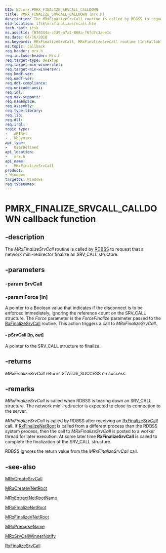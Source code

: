 ```yaml
---
UID: NC:mrx.PMRX_FINALIZE_SRVCALL_CALLDOWN
title: PMRX_FINALIZE_SRVCALL_CALLDOWN (mrx.h)
description: The MRxFinalizeSrvCall routine is called by RDBSS to request that a network mini-redirector finalize an SRV_CALL structure.
old-location: ifsk\mrxfinalizesrvcall.htm
tech.root: ifsk
ms.assetid: f870334a-cf39-47a2-868a-f6fd7c3aee1c
ms.date: 04/16/2018
ms.keywords: MRxFinalizeSrvCall, MRxFinalizeSrvCall routine [Installable File System Drivers], PMRX_FINALIZE_SRVCALL_CALLDOWN, ifsk.mrxfinalizesrvcall, mrx/MRxFinalizeSrvCall, mrxref_7f2d4c59-1668-4c73-adc4-bdb6fac34d38.xml
ms.topic: callback
req.header: mrx.h
req.include-header: Mrx.h
req.target-type: Desktop
req.target-min-winverclnt: 
req.target-min-winversvr: 
req.kmdf-ver: 
req.umdf-ver: 
req.ddi-compliance: 
req.unicode-ansi: 
req.idl: 
req.max-support: 
req.namespace: 
req.assembly: 
req.type-library: 
req.lib: 
req.dll: 
req.irql: 
topic_type:
-	APIRef
-	kbSyntax
api_type:
-	UserDefined
api_location:
-	mrx.h
api_name:
-	MRxFinalizeSrvCall
product:
- Windows
targetos: Windows
req.typenames: 
---
```


# PMRX_FINALIZE_SRVCALL_CALLDOWN callback function


## -description


The <i>MRxFinalizeSrvCall</i> routine is called by <a href="https://docs.microsoft.com/windows-hardware/drivers/ifs/the-rdbss-driver-and-library">RDBSS</a> to request that a network mini-redirector finalize an SRV_CALL structure. 


## -parameters




### -param SrvCall


### -param Force [in]

A pointer to a Boolean value that indicates if the disconnect is to be enforced immediately, ignoring the reference count on the SRV_CALL structure. The <i>Force</i> parameter is the <i>ForceFinalize</i> parameter passed to the <a href="https://msdn.microsoft.com/library/windows/hardware/ff554426">RxFinalizeSrvCall</a> routine. This action triggers a call to <i>MRxFinalizeSrvCall</i>.


#### - pSrvCall [in, out]

A pointer to the SRV_CALL structure to finalize. 


## -returns



<i>MRxFinalizeSrvCall</i> returns STATUS_SUCCESS on success. 




## -remarks



<i>MRxFinalizeSrvCall</i> is called when RDBSS is tearing down an SRV_CALL structure. The network mini-redirector is expected to close its connection to the server. 

<i>MRxFinalizeSrvCall</i> is called by RDBSS after receiving an <a href="https://msdn.microsoft.com/library/windows/hardware/ff554426">RxFinalizeSrvCall</a> call. If <a href="https://msdn.microsoft.com/library/windows/hardware/ff554421">RxFinalizeNetRoot</a> is called from a different process than the RDBSS system process, then the call to <i>MRxFinalizeSrvCall</i> is posted to a worker thread for later execution. At some later time <b>RxFinalizeSrvCall</b> is called to complete the finalization of the SRV_CALL structure. 

RDBSS ignores the return value from the <i>MRxFinalizeSrvCall</i> call. 




## -see-also




<a href="https://msdn.microsoft.com/library/windows/hardware/ff549864">MRxCreateSrvCall</a>



<a href="https://msdn.microsoft.com/library/windows/hardware/ff549869">MRxCreateVNetRoot</a>



<a href="https://msdn.microsoft.com/library/windows/hardware/ff550649">MRxExtractNetRootName</a>



<a href="https://msdn.microsoft.com/library/windows/hardware/ff550653">MRxFinalizeNetRoot</a>



<a href="https://msdn.microsoft.com/library/windows/hardware/ff550663">MRxFinalizeVNetRoot</a>



<a href="https://msdn.microsoft.com/library/windows/hardware/ff550750">MRxPreparseName</a>



<a href="https://msdn.microsoft.com/library/windows/hardware/ff550824">MRxSrvCallWinnerNotify</a>



<a href="https://msdn.microsoft.com/library/windows/hardware/ff554426">RxFinalizeSrvCall</a>
 

 

